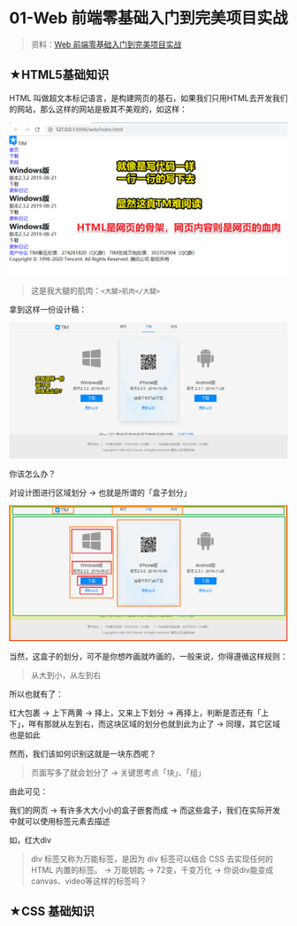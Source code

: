 # 01-Web 前端零基础入门到完美项目实战

> 资料：[Web 前端零基础入门到完美项目实战](https://gitbook.cn/gitchat/activity/5e2e8289ac7ad256a46bfb39)

## ★HTML5基础知识

HTML 叫做超文本标记语言，是构建网页的基石，如果我们只用HTML去开发我们的网站，那么这样的网站是极其不美观的，如这样：

![骨架](assets/img/2020-02-29-01-19-33.png)

> 这是我大腿的肌肉：`<大腿>肌肉</大腿>`

拿到这样一份设计稿：

![设计稿](assets/img/2020-02-29-00-43-55.png)

你该怎么办？

对设计图进行区域划分 -> 也就是所谓的「盒子划分」

![盒子划分](assets/img/2020-02-29-00-57-36.png)

当然，这盒子的划分，可不是你想咋画就咋画的，一般来说，你得遵循这样规则：

> 从大到小，从左到右

所以也就有了：

红大包裹 -> 上下两黄 -> 择上，又来上下划分 -> 再择上，判断是否还有「上下」，咩有那就从左到右，而这块区域的划分也就到此为止了 -> 同理，其它区域也是如此

然而，我们该如何识别这就是一块东西呢？

> 页面写多了就会划分了 -> 关键思考点「块」、「组」

由此可见：

我们的网页 -> 有许多大大小小的盒子嵌套而成 -> 而这些盒子，我们在实际开发中就可以使用标签元素去描述

如，红大div

> div 标签又称为万能标签，是因为 div 标签可以结合 CSS 去实现任何的 HTML 内置的标签。 -> 万能钥匙 -> 72变，千变万化 -> 你说div能变成canvas、video等这样的标签吗？

## ★CSS 基础知识















